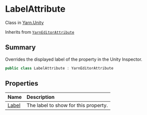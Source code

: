 # LabelAttribute

Class in [Yarn.Unity](/docs/api/csharp/yarn.unity.md)

Inherits from [`YarnEditorAttribute`](/docs/api/csharp/yarn.unity.yarneditorattribute.md)

## Summary


Overrides the displayed label of the property in the Unity Inspector.


```csharp
public class LabelAttribute : YarnEditorAttribute
```

## Properties

|Name|Description|
|:---|:---|
|[Label](/docs/api/csharp/yarn.unity.labelattribute.label.md)|The label to show for this property.|

